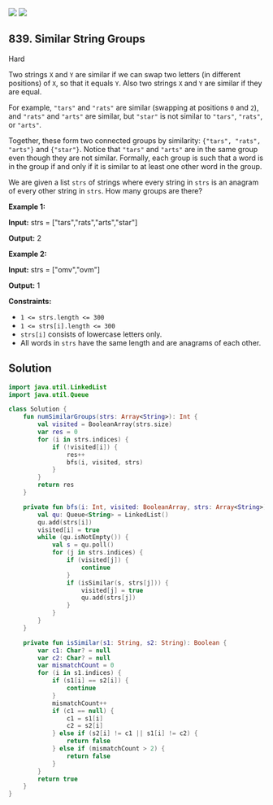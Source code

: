 [![](https://img.shields.io/github/stars/javadev/LeetCode-in-Kotlin?label=Stars&style=flat-square)](https://github.com/javadev/LeetCode-in-Kotlin)
[![](https://img.shields.io/github/forks/javadev/LeetCode-in-Kotlin?label=Fork%20me%20on%20GitHub%20&style=flat-square)](https://github.com/javadev/LeetCode-in-Kotlin/fork)

## 839\. Similar String Groups

Hard

Two strings `X` and `Y` are similar if we can swap two letters (in different positions) of `X`, so that it equals `Y`. Also two strings `X` and `Y` are similar if they are equal.

For example, `"tars"` and `"rats"` are similar (swapping at positions `0` and `2`), and `"rats"` and `"arts"` are similar, but `"star"` is not similar to `"tars"`, `"rats"`, or `"arts"`.

Together, these form two connected groups by similarity: `{"tars", "rats", "arts"}` and `{"star"}`. Notice that `"tars"` and `"arts"` are in the same group even though they are not similar. Formally, each group is such that a word is in the group if and only if it is similar to at least one other word in the group.

We are given a list `strs` of strings where every string in `strs` is an anagram of every other string in `strs`. How many groups are there?

**Example 1:**

**Input:** strs = ["tars","rats","arts","star"]

**Output:** 2

**Example 2:**

**Input:** strs = ["omv","ovm"]

**Output:** 1

**Constraints:**

*   `1 <= strs.length <= 300`
*   `1 <= strs[i].length <= 300`
*   `strs[i]` consists of lowercase letters only.
*   All words in `strs` have the same length and are anagrams of each other.

## Solution

```kotlin
import java.util.LinkedList
import java.util.Queue

class Solution {
    fun numSimilarGroups(strs: Array<String>): Int {
        val visited = BooleanArray(strs.size)
        var res = 0
        for (i in strs.indices) {
            if (!visited[i]) {
                res++
                bfs(i, visited, strs)
            }
        }
        return res
    }

    private fun bfs(i: Int, visited: BooleanArray, strs: Array<String>) {
        val qu: Queue<String> = LinkedList()
        qu.add(strs[i])
        visited[i] = true
        while (qu.isNotEmpty()) {
            val s = qu.poll()
            for (j in strs.indices) {
                if (visited[j]) {
                    continue
                }
                if (isSimilar(s, strs[j])) {
                    visited[j] = true
                    qu.add(strs[j])
                }
            }
        }
    }

    private fun isSimilar(s1: String, s2: String): Boolean {
        var c1: Char? = null
        var c2: Char? = null
        var mismatchCount = 0
        for (i in s1.indices) {
            if (s1[i] == s2[i]) {
                continue
            }
            mismatchCount++
            if (c1 == null) {
                c1 = s1[i]
                c2 = s2[i]
            } else if (s2[i] != c1 || s1[i] != c2) {
                return false
            } else if (mismatchCount > 2) {
                return false
            }
        }
        return true
    }
}
```